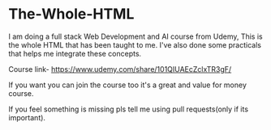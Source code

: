 # The-Whole-HTML
I am doing a full stack Web Development and AI course from Udemy, This is the whole HTML that has been taught to me. I've also done some practicals that helps me integrate these concepts.

Course link-
https://www.udemy.com/share/101QIUAEcZclxTR3gF/

If you want you can join the course too it's a great and value for money course.

If you feel something is missing pls tell me using pull requests(only if its important).
